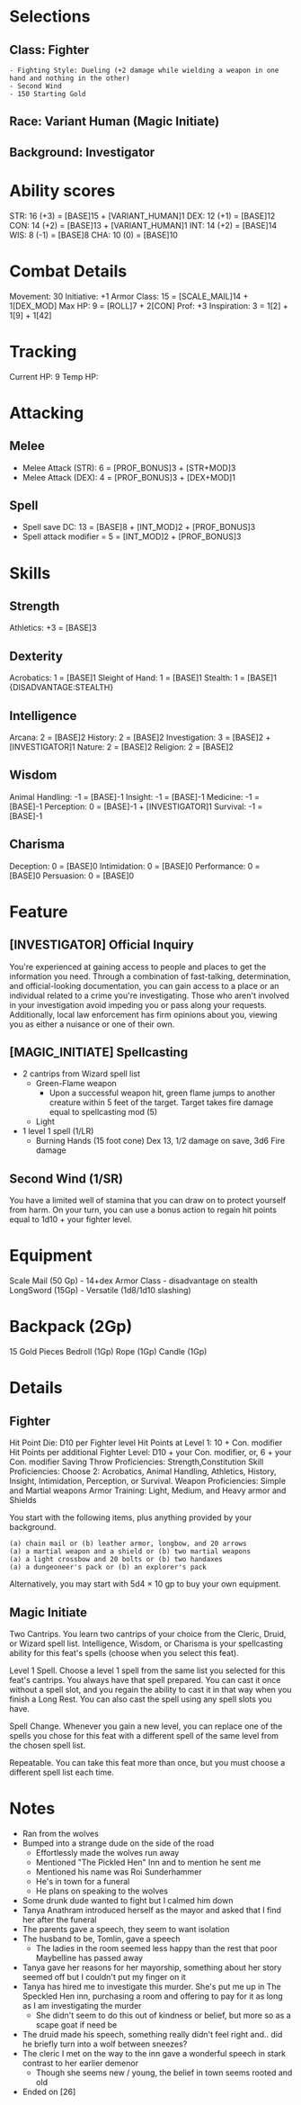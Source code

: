 # Selections
## Class: Fighter
    - Fighting Style: Dueling (+2 damage while wielding a weapon in one hand and nothing in the other)
    - Second Wind
    - 150 Starting Gold
## Race: Variant Human (Magic Initiate)
## Background: Investigator

# Ability scores
STR: 16 (+3)    = [BASE]15 + [VARIANT_HUMAN]1
DEX: 12 (+1)    = [BASE]12
CON: 14 (+2)    = [BASE]13 + [VARIANT_HUMAN]1
INT: 14 (+2)    = [BASE]14 
WIS: 8  (-1)    = [BASE]8
CHA: 10 (0)     = [BASE]10

# Combat Details
Movement: 30
Initiative: +1
Armor Class: 15 = [SCALE_MAIL]14 + 1[DEX_MOD]
Max HP: 9 = [ROLL]7 + 2[CON]
Prof: +3
Inspiration: 3 = 1[2] + 1[9] + 1[42]
# Tracking
Current HP: 9
Temp HP:

# Attacking
## Melee
- Melee Attack (STR): 6 = [PROF_BONUS]3 + [STR+MOD]3
- Melee Attack (DEX): 4 = [PROF_BONUS]3 + [DEX+MOD]1
## Spell
- Spell save DC:            13 = [BASE]8    + [INT_MOD]2    + [PROF_BONUS]3
- Spell attack modifier =   5  = [INT_MOD]2 + [PROF_BONUS]3

# Skills
## Strength
Athletics:          +3 = [BASE]3
## Dexterity
Acrobatics:         1 =  [BASE]1
Sleight of Hand:    1 =  [BASE]1
Stealth:            1 =  [BASE]1 {DISADVANTAGE:STEALTH}
## Intelligence
Arcana:             2 =  [BASE]2
History:            2 =  [BASE]2
Investigation:      3 =  [BASE]2 + [INVESTIGATOR]1
Nature:             2 =  [BASE]2
Religion:           2 =  [BASE]2
## Wisdom
Animal Handling:    -1 =  [BASE]-1
Insight:            -1 =  [BASE]-1
Medicine:           -1 =  [BASE]-1
Perception:         0  =  [BASE]-1 + [INVESTIGATOR]1
Survival:           -1 =  [BASE]-1
## Charisma
Deception:          0 =  [BASE]0
Intimidation:       0 =  [BASE]0
Performance:        0 =  [BASE]0
Persuasion:         0 =  [BASE]0


# Feature
## [INVESTIGATOR] Official Inquiry 
You're experienced at gaining access to people and places to get the information you need. Through a combination of fast-talking, determination, and official-looking documentation, you can gain access to a place or an individual related to a crime you're investigating. Those who aren't involved in your investigation avoid impeding you or pass along your requests. Additionally, local law enforcement has firm opinions about you, viewing you as either a nuisance or one of their own.

## [MAGIC_INITIATE] Spellcasting
- 2 cantrips from Wizard spell list
    - Green-Flame weapon
        - Upon a successful weapon hit, green flame jumps to another creature within 5 feet of the target. Target takes fire damage equal to spellcasting mod (5)
    - Light
- 1 level 1 spell (1/LR)
    - Burning Hands (15 foot cone) Dex 13, 1/2 damage on save, 3d6 Fire damage

## Second Wind (1/SR)
You have a limited well of stamina that you can draw on to protect yourself from harm. On your turn, you can use a bonus action to regain hit points equal to 1d10 + your fighter level.

# Equipment
Scale Mail (50 Gp) - 14+dex Armor Class - disadvantage on stealth
LongSword (15Gp) - Versatile (1d8/1d10 slashing)

# Backpack (2Gp)
15 Gold Pieces
Bedroll (1Gp)
Rope (1Gp)
Candle (1Gp)

# Details
## Fighter
Hit Point Die: D10 per Fighter level
Hit Points at Level 1: 10 + Con. modifier
Hit Points per additional Fighter Level: D10 + your Con. modifier, or, 6 + your Con. modifier
Saving Throw Proficiencies: Strength,Constitution
Skill Proficiencies: Choose 2: Acrobatics, Animal Handling, Athletics, History, Insight, Intimidation, Perception, or Survival.
Weapon Proficiencies: Simple and Martial weapons
Armor Training: Light, Medium, and Heavy armor and Shields

You start with the following items, plus anything provided by your background.

    (a) chain mail or (b) leather armor, longbow, and 20 arrows
    (a) a martial weapon and a shield or (b) two martial weapons
    (a) a light crossbow and 20 bolts or (b) two handaxes
    (a) a dungeoneer's pack or (b) an explorer's pack

Alternatively, you may start with 5d4 × 10 gp to buy your own equipment.

## Magic Initiate
Two Cantrips. You learn two cantrips of your choice from the Cleric, Druid, or Wizard spell list. Intelligence, Wisdom, or Charisma is your spellcasting ability for this feat's spells (choose when you select this feat).

Level 1 Spell. Choose a level 1 spell from the same list you selected for this feat's cantrips. You always have that spell prepared. You can cast it once without a spell slot, and you regain the ability to cast it in that way when you finish a Long Rest. You can also cast the spell using any spell slots you have.

Spell Change. Whenever you gain a new level, you can replace one of the spells you chose for this feat with a different spell of the same level from the chosen spell list.

Repeatable. You can take this feat more than once, but you must choose a different spell list each time.



# Notes
- Ran from the wolves
- Bumped into a strange dude on the side of the road
    - Effortlessly made the wolves run away
    - Mentioned "The Pickled Hen" Inn and to mention he sent me
    - Mentioned his name was Roi Sunderhammer
    - He's in town for a funeral
    - He plans on speaking to the wolves
- Some drunk dude wanted to fight but I calmed him down
- Tanya Anathram introduced herself as the mayor and asked that I find her after the funeral
- The parents gave a speech, they seem to want isolation
- The husband to be, Tomlin, gave a speech
    - The ladies in the room seemed less happy than the rest that poor Maybelline has passed away
- Tanya gave her reasons for her mayorship, something about her story seemed off but I couldn't put my finger on it
- Tanya has hired me to investigate this murder. She's put me up in The Speckled Hen inn, purchasing a room and offering to pay for it as long as I am investigating the murder
    - She didn't seem to do this out of kindness or belief, but more so as a scape goat if need be
- The druid made his speech, something really didn't feel right and.. did he briefly turn into a wolf between sneezes?
- The cleric I met on the way to the inn gave a wonderful speech in stark contrast to her earlier demenor
    - Though she seems new / young, the belief in town seems rooted and old
- Ended on [26]